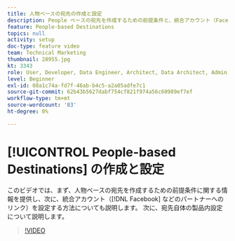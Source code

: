 ```yaml
---
title: 人物ベースの宛先の作成と設定
description: People ベースの宛先を作成するための前提条件と、統合アカウント（Facebookなどのパートナーへのリンク）を設定する方法について説明します。 宛先自体の製品内設定について説明します。
feature: People-based Destinations
topics: null
activity: setup
doc-type: feature video
team: Technical Marketing
thumbnail: 28955.jpg
kt: 3343
role: User, Developer, Data Engineer, Architect, Data Architect, Admin, Leader
level: Beginner
exl-id: 08a1c74a-fd7f-46ab-b4c5-a2a05adfe7c1
source-git-commit: 62b43b5627dabf754cf821f974a56c60989ef7ef
workflow-type: tm+mt
source-wordcount: '83'
ht-degree: 0%

---
```


# [!UICONTROL People-based Destinations] の作成と設定

このビデオでは、まず、人物ベースの宛先を作成するための前提条件に関する情報を提供し、次に、統合アカウント（[!DNL Facebook] などのパートナーへのリンク）を設定する方法についても説明します。 次に、宛先自体の製品内設定について説明します。

>[!VIDEO](https://video.tv.adobe.com/v/34078/?quality=12&captions=jpn)
